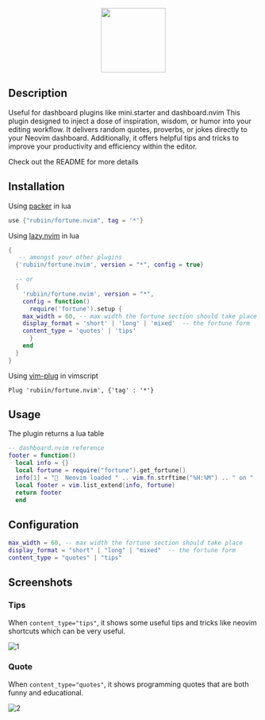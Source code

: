 <p align="center"><img src="https://i.imgur.com/wLMNwZq.png" height=130 /></p>

## Description

Useful for dashboard plugins like mini.starter and dashboard.nvim
This plugin designed to inject a dose of inspiration, wisdom, or humor into your editing workflow. It delivers random quotes, proverbs, or jokes directly to your Neovim dashboard. Additionally, it offers helpful tips and tricks to improve your productivity and efficiency within the editor.

Check out the README for more details

## Installation

Using [packer](https://github.com/wbthomason/packer.nvim) in lua

```lua
use {"rubiin/fortune.nvim", tag = '*'}
```

Using [lazy.nvim](https://github.com/folke/lazy.nvim) in lua

```lua
{
   -- amongst your other plugins
  {'rubiin/fortune.nvim', version = "*", config = true}

  -- or
  {
    'rubiin/fortune.nvim', version = "*",
    config = function()
      require('fortune').setup {
    max_width = 60, -- max width the fortune section should take place
    display_format = 'short' | 'long' | 'mixed'  -- the fortune form
    content_type = 'quotes' | 'tips'
      }
    end
  }
}
```

Using [vim-plug](https://github.com/junegunn/vim-plug) in vimscript

```vim
Plug 'rubiin/fortune.nvim', {'tag' : '*'}
```

## Usage

The plugin returns a lua table

```lua
-- dashboard.nvim reference
footer = function()
  local info = {}
  local fortune = require("fortune").get_fortune()
  info[1] = "  Neovim loaded " .. vim.fn.strftime("%H:%M") .. " on " .. vim.fn.strftime("%d/%m/%Y") .. " '"
  local footer = vim.list_extend(info, fortune)
  return footer
  end

```

## Configuration

```lua
max_width = 60, -- max width the fortune section should take place
display_format = "short" | "long" | "mixed"  -- the fortune form
content_type = "quotes" | "tips"
```

## Screenshots

### Tips

When `content_type="tips"`, it shows some useful tips and tricks like neovim shortcuts which can be very useful.

![1](https://i.imgur.com/f8CvAso.png)

### Quote

When `content_type="quotes"`, it shows programming quotes that are both funny and educational.

![2](https://i.imgur.com/Zi0Gr2n.png)
